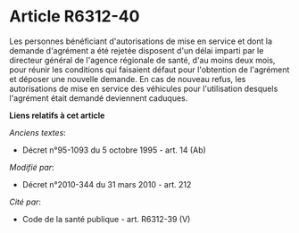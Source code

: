 # Article R6312-40

Les personnes bénéficiant d'autorisations de mise en service et dont la demande d'agrément a été rejetée disposent d'un délai
imparti par le directeur général de l'agence régionale de santé, d'au moins deux mois, pour réunir les conditions qui
faisaient défaut pour l'obtention de l'agrément et déposer une nouvelle demande. En cas de nouveau refus, les autorisations
de mise en service des véhicules pour l'utilisation desquels l'agrément était demandé deviennent caduques.

**Liens relatifs à cet article**

_Anciens textes_:

  - Décret n°95-1093 du 5 octobre 1995 - art. 14 (Ab)

_Modifié par_:

  - Décret n°2010-344 du 31 mars 2010 - art. 212

_Cité par_:

  - Code de la santé publique - art. R6312-39 (V)
